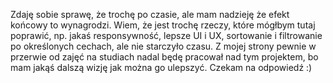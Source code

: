 Zdaję sobie sprawę, że trochę po czasie, ale mam nadzieję że efekt końcowy to wynagrodzi. Wiem, że jest trochę rzeczy, które mógłbym tutaj poprawić, np. jakaś responsywność, lepsze UI i UX, sortowanie i filtrowanie po określonych cechach, ale nie starczyło czasu. Z mojej strony pewnie w przerwie od zajęć na studiach nadal będę pracował nad tym projektem, bo mam jakąś dalszą wizję jak można go ulepszyć. Czekam na odpowiedź :)
